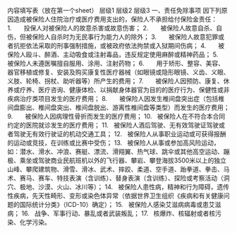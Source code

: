 内容填写表（放在第一个sheet）
	层级1	层级2	层级3
	一、责任免除事项
		因下列原因造成被保险人住院治疗或医疗费用支出的，保险人不承担给付保险金责任：	 
			1.       投保人对被保险人的故意杀害或故意伤害；
			2.       被保险人故意自杀、自伤，但被保险人自杀时为无民事行为能力人的除外；
			3.       被保险人故意犯罪或者抗拒依法采取的刑事强制措施，或被政府依法拘禁或入狱期间伤病；
			4.       被保险人殴斗、醉酒、主动吸食或注射毒品，违反规定使用麻醉或精神药品；
			5.       被保险人未遵医嘱擅自服用、涂用、注射药物；
			6.       用于矫形、整容、美容、器官移植或修复、安装及购买康复性医疗器械（如眼镜或隐形眼镜、义齿、义眼、义肢、轮椅、拐杖、助听器等）所产生的费用；
			7.       被保险人因预防、康复、休养或疗养、医疗咨询、健康体检、以捐献身体器官为目的的医疗行为、保健性或非疾病治疗类项目发生的医疗费用；
			8.       被保险人因发生椎间盘突出症（包括椎间盘膨出、椎间盘突出、椎间盘脱出、游离性椎间盘等类型）而发生的医疗费用；
			9.       被保险人因病理性骨折而发生的医疗费用；
			10.   被保险人在不符合本合同约定的医院就诊发生的医疗费用；
			11.   被保险人酒后驾驶、无有效驾驶证驾驶或者驾驶无有效行驶证的机动交通工具；
			12.   被保险人从事职业运动或可获得报酬的运动或竞技，在训练或比赛中受伤；
			13.   被保险人从事或参加高风险运动，如：潜水、滑水、冲浪、赛艇、漂流、滑翔翼、热气球、跳伞或其他高空运动、蹦极、乘坐或驾驶商业民航班机以外的飞行器、攀岩、攀登海拔3500米以上的独立山峰、攀爬建筑物、滑雪、滑冰、武术、摔跤、柔道、空手道、跆拳道、拳击、马术、赛马、赛车、特技表演（含训练）、替身表演（含训练）、探险或考察活动（洞穴、极地、沙漠、火山、冰川等）；
			14.   被保险人患性病，精神和行为障碍，遗传性疾病，先天性畸形、变形或染色体异常（依据世界卫生组织《疾病和有关健康问题的国际统计分类》（ICD-10）确定）；
			15.   被保险人感染艾滋病病毒或患艾滋病；
			16.   战争、军事行动、暴乱或者武装叛乱；
			17.   核爆炸、核辐射或者核污染、化学污染。


